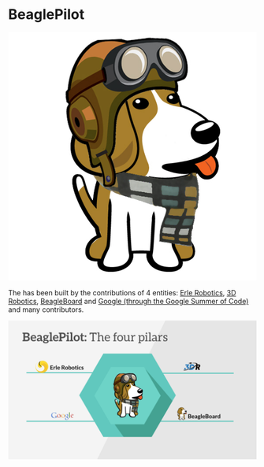 # BeaglePilot

![](../img/beagle.jpg)

The has been built by the contributions of 4 entities: [Erle Robotics](http://erlerobot.com), [3D Robotics](http://3drobotics.com), [BeagleBoard](http://beagleboard.org) and [Google (through the Google Summer of Code)](http://google.com) and many contributors.

![BeaglePilot Pilars](../img/beaglepilotpilars.png)


